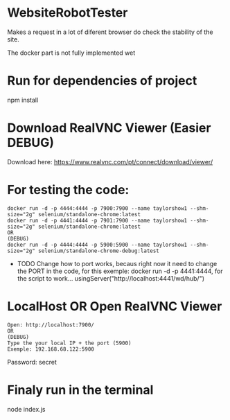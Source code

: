 # WebsiteRobotTester
Makes a request in a lot of diferent browser do check the stability of the site.

The docker part is not fully implemented wet

# Run for dependencies of project
npm install

# Download RealVNC Viewer (Easier DEBUG)
Download here: https://www.realvnc.com/pt/connect/download/viewer/

# For testing the code:
```
docker run -d -p 4444:4444 -p 7900:7900 --name taylorshow1 --shm-size="2g" selenium/standalone-chrome:latest
docker run -d -p 4441:4444 -p 7901:7900 --name taylorshow1 --shm-size="2g" selenium/standalone-chrome:latest
OR
(DEBUG)
docker run -d -p 4444:4444 -p 5900:5900 --name taylorshow1 --shm-size="2g" selenium/standalone-chrome-debug:latest
```
 - TODO Change how to port works, becaus right now it need to change the PORT in the code, for this exemple: docker run -d -p 4441:4444, for the script to work... usingServer("http://localhost:4441/wd/hub/") 

# LocalHost OR Open RealVNC Viewer
```
Open: http://localhost:7900/
OR
(DEBUG)
Type the your local IP + the port (5900)
Exemple: 192.168.68.122:5900
```

Password: secret
# Finaly run in the terminal
node index.js

